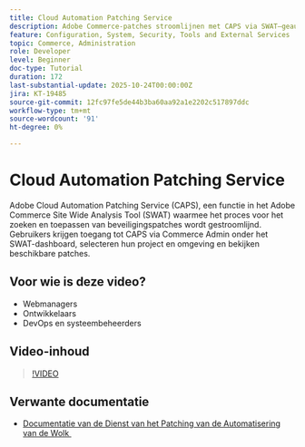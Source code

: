 ```yaml
---
title: Cloud Automation Patching Service
description: Adobe Commerce-patches stroomlijnen met CAPS via SWAT—geautomatiseerde updates voor veilig, probleemloos onderhoud van sites
feature: Configuration, System, Security, Tools and External Services
topic: Commerce, Administration
role: Developer
level: Beginner
doc-type: Tutorial
duration: 172
last-substantial-update: 2025-10-24T00:00:00Z
jira: KT-19485
source-git-commit: 12fc97fe5de44b3ba60aa92a1e2202c517897ddc
workflow-type: tm+mt
source-wordcount: '91'
ht-degree: 0%

---
```



# Cloud Automation Patching Service

Adobe Cloud Automation Patching Service (CAPS), een functie in het Adobe Commerce Site Wide Analysis Tool (SWAT) waarmee het proces voor het zoeken en toepassen van beveiligingspatches wordt gestroomlijnd. Gebruikers krijgen toegang tot CAPS via Commerce Admin onder het SWAT-dashboard, selecteren hun project en omgeving en bekijken beschikbare patches.

## Voor wie is deze video?

* Webmanagers
* Ontwikkelaars
* DevOps en systeembeheerders

## Video-inhoud

>[!VIDEO](https://video.tv.adobe.com/v/3476247/?learn=on&enablevpops)

## Verwante documentatie

* [&#x200B; Documentatie van de Dienst van het Patching van de Automatisering van de Wolk &#x200B;](https://experienceleague.adobe.com/en/docs/commerce-operations/tools/caps-tool/intro)
